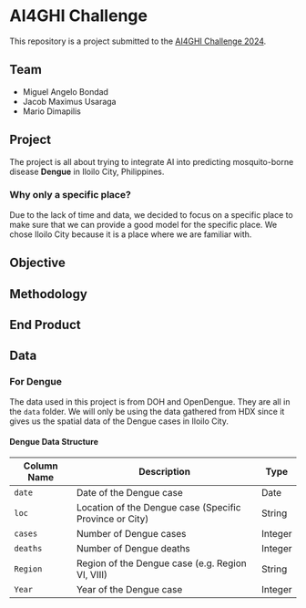 # AI4GHI Challenge
This repository is a project submitted to the [AI4GHI Challenge 2024](https://docs.google.com/document/d/15pR_djH-cDg0AA55n_iLQuZQrKnluwcAru-CkHLjwUc/edit).

## Team
- Miguel Angelo Bondad
- Jacob Maximus Usaraga
- Mario Dimapilis

## Project
The project is all about trying to integrate AI into predicting mosquito-borne disease **Dengue** in Iloilo City, Philippines.
### Why only a specific place?
Due to the lack of time and data, we decided to focus on a specific place to make sure that we can provide a good model for the specific place. We chose Iloilo City because it is a place where we are familiar with.

## Objective

## Methodology

## End Product

## Data
### For Dengue
The data used in this project is from DOH and OpenDengue. They are all in the `data` folder. We will only be using the data gathered from HDX since it gives us the spatial data of the Dengue cases in Iloilo City.

#### Dengue Data Structure
| Column Name | Description                                             | Type    |
|-------------|---------------------------------------------------------|---------|
| `date`      | Date of the Dengue case                                 | Date    |
| `loc`       | Location of the Dengue case (Specific Province or City) | String  |
| `cases`     | Number of Dengue cases                                  | Integer |
| `deaths`    | Number of Dengue deaths                                 | Integer |
| `Region`    | Region of the Dengue case (e.g. Region VI, VIII)        | String  |
| `Year`      | Year of the Dengue case                                 | Integer |